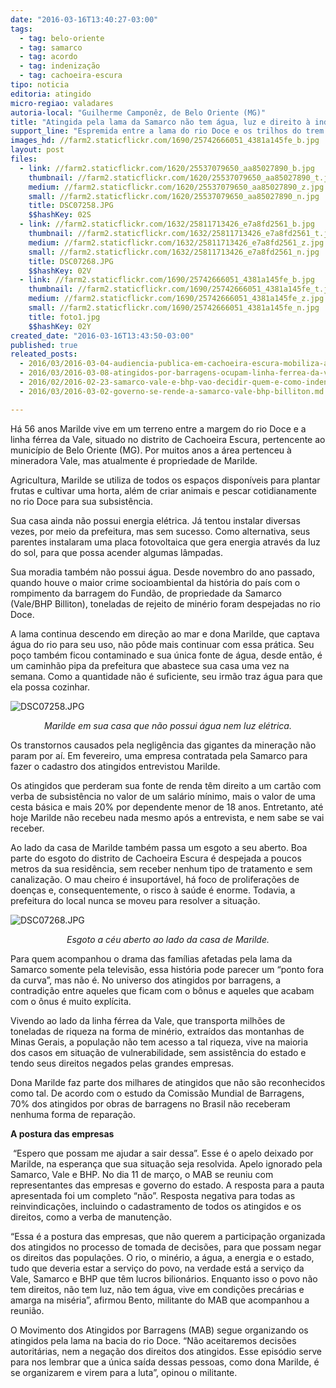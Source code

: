 ```yaml
---
date: "2016-03-16T13:40:27-03:00"
tags:
  - tag: belo-oriente
  - tag: samarco
  - tag: acordo
  - tag: indenização
  - tag: cachoeira-escura
tipo: noticia
editoria: atingido
micro-regiao: valadares
autoria-local: "Guilherme Camponêz, de Belo Oriente (MG)"
title: "Atingida pela lama da Samarco não tem água, luz e direito à indenização"
support_line: "Espremida entre a lama do rio Doce e os trilhos do trem da Vale, Marilde está sem água, energia elétrica e foi ignorada pela Samarco após o requerer a verba de manutenção, que é um direito de todos os atingidos pelo desastre em Mariana."
images_hd: //farm2.staticflickr.com/1690/25742666051_4381a145fe_b.jpg
layout: post
files:
  - link: //farm2.staticflickr.com/1620/25537079650_aa85027890_b.jpg
    thumbnail: //farm2.staticflickr.com/1620/25537079650_aa85027890_t.jpg
    medium: //farm2.staticflickr.com/1620/25537079650_aa85027890_z.jpg
    small: //farm2.staticflickr.com/1620/25537079650_aa85027890_n.jpg
    title: DSC07258.JPG
    $$hashKey: 02S
  - link: //farm2.staticflickr.com/1632/25811713426_e7a8fd2561_b.jpg
    thumbnail: //farm2.staticflickr.com/1632/25811713426_e7a8fd2561_t.jpg
    medium: //farm2.staticflickr.com/1632/25811713426_e7a8fd2561_z.jpg
    small: //farm2.staticflickr.com/1632/25811713426_e7a8fd2561_n.jpg
    title: DSC07268.JPG
    $$hashKey: 02V
  - link: //farm2.staticflickr.com/1690/25742666051_4381a145fe_b.jpg
    thumbnail: //farm2.staticflickr.com/1690/25742666051_4381a145fe_t.jpg
    medium: //farm2.staticflickr.com/1690/25742666051_4381a145fe_z.jpg
    small: //farm2.staticflickr.com/1690/25742666051_4381a145fe_n.jpg
    title: foto1.jpg
    $$hashKey: 02Y
created_date: "2016-03-16T13:43:50-03:00"
published: true
releated_posts:
  - 2016/03/2016-03-04-audiencia-publica-em-cachoeira-escura-mobiliza-atingidos.md
  - 2016/03/2016-03-08-atingidos-por-barragens-ocupam-linha-ferrea-da-vale.md
  - 2016/02/2016-02-23-samarco-vale-e-bhp-vao-decidir-quem-e-como-indenizar-por-desastre.md
  - 2016/03/2016-03-02-governo-se-rende-a-samarco-vale-bhp-billiton.md

---
```

<p>H&aacute; 56 anos Marilde vive em um terreno entre a margem do rio Doce e a linha f&eacute;rrea da Vale, situado no distrito de Cachoeira Escura, pertencente ao munic&iacute;pio de Belo Oriente (MG). Por muitos anos a &aacute;rea pertenceu &agrave; mineradora Vale, mas atualmente &eacute; propriedade de Marilde.</p>

<p>Agricultura, Marilde se utiliza de todos os espa&ccedil;os dispon&iacute;veis para plantar frutas e cultivar uma horta, al&eacute;m de criar animais e pescar cotidianamente no rio Doce para sua subsist&ecirc;ncia.</p>

<p>Sua casa ainda n&atilde;o possui energia el&eacute;trica. J&aacute; tentou instalar diversas vezes, por meio da prefeitura, mas sem sucesso. Como alternativa, seus parentes instalaram uma placa fotovoltaica que gera energia atrav&eacute;s da luz do sol, para que possa acender algumas l&acirc;mpadas.</p>

<p>Sua moradia tamb&eacute;m n&atilde;o possui &aacute;gua. Desde novembro do ano passado, quando houve o maior crime socioambiental da hist&oacute;ria do pa&iacute;s com o rompimento da barragem do Fund&atilde;o, de propriedade da Samarco (Vale/BHP Billiton), toneladas de rejeito de min&eacute;rio foram despejadas no rio Doce.</p>

<p>A lama continua descendo em dire&ccedil;&atilde;o ao mar e dona Marilde, que captava &aacute;gua do rio para seu uso, n&atilde;o p&ocirc;de mais continuar com essa pr&aacute;tica. Seu po&ccedil;o tamb&eacute;m ficou contaminado e sua &uacute;nica fonte de &aacute;gua, desde ent&atilde;o, &eacute; um caminh&atilde;o pipa da prefeitura que abastece sua casa uma vez na semana. Como a quantidade n&atilde;o &eacute; suficiente, seu irm&atilde;o traz &aacute;gua para que ela possa cozinhar.</p>

<p><img alt="DSC07258.JPG" src="//farm2.staticflickr.com/1620/25537079650_aa85027890_b.jpg" /></p>

<p align="center"><em>Marilde em sua casa que n&atilde;o possui &aacute;gua nem luz el&eacute;trica.</em></p>

<p>Os transtornos causados pela neglig&ecirc;ncia das gigantes da minera&ccedil;&atilde;o n&atilde;o param por a&iacute;. Em fevereiro, uma empresa contratada pela Samarco para fazer o cadastro dos atingidos entrevistou Marilde.</p>

<p>Os atingidos que perderam sua fonte de renda t&ecirc;m direito a um cart&atilde;o com verba de subsist&ecirc;ncia no valor de um sal&aacute;rio m&iacute;nimo, mais o valor de uma cesta b&aacute;sica e mais 20% por dependente menor de 18 anos. Entretanto, at&eacute; hoje Marilde n&atilde;o recebeu nada mesmo ap&oacute;s a entrevista, e nem sabe se vai receber.</p>

<p>Ao lado da casa de Marilde tamb&eacute;m passa um esgoto a seu aberto. Boa parte do esgoto do distrito de Cachoeira Escura &eacute; despejada a poucos metros da sua resid&ecirc;ncia, sem receber nenhum tipo de tratamento e sem canaliza&ccedil;&atilde;o. O mau cheiro &eacute; insuport&aacute;vel, h&aacute; foco de prolifera&ccedil;&otilde;es de doen&ccedil;as e, consequentemente, o risco &agrave; sa&uacute;de &eacute; enorme. Todavia, a prefeitura do local nunca se moveu para resolver a situa&ccedil;&atilde;o.</p>

<p><img alt="DSC07268.JPG" src="//farm2.staticflickr.com/1632/25811713426_e7a8fd2561_b.jpg" /></p>

<p align="center"><em>Esgoto a c&eacute;u aberto ao lado da casa de Marilde.</em></p>

<p>Para quem acompanhou o drama das fam&iacute;lias afetadas pela lama da Samarco somente pela televis&atilde;o, essa hist&oacute;ria pode parecer um &ldquo;ponto fora da curva&rdquo;, mas n&atilde;o &eacute;. No universo dos atingidos por barragens, a contradi&ccedil;&atilde;o entre aqueles que ficam com o b&ocirc;nus e aqueles que acabam com o &ocirc;nus &eacute; muito expl&iacute;cita.</p>

<p>Vivendo ao lado da linha f&eacute;rrea da Vale, que transporta milh&otilde;es de toneladas de riqueza na forma de min&eacute;rio, extra&iacute;dos das montanhas de Minas Gerais, a popula&ccedil;&atilde;o n&atilde;o tem acesso a tal riqueza, vive na maioria dos casos em situa&ccedil;&atilde;o de vulnerabilidade, sem assist&ecirc;ncia do estado e tendo seus direitos negados pelas grandes empresas.</p>

<p>Dona Marilde faz parte dos milhares de atingidos que n&atilde;o s&atilde;o reconhecidos como tal. De acordo com o estudo da Comiss&atilde;o Mundial de Barragens, 70% dos atingidos por obras de barragens no Brasil n&atilde;o receberam nenhuma forma de repara&ccedil;&atilde;o.&nbsp; &nbsp; &nbsp; &nbsp; &nbsp;</p>

<p><strong>A postura das empresas</strong></p>

<p>&nbsp;&ldquo;Espero que possam me ajudar a sair dessa&rdquo;. Esse &eacute; o apelo deixado por Marilde, na esperan&ccedil;a que sua situa&ccedil;&atilde;o seja resolvida. Apelo ignorado pela Samarco, Vale e BHP. No dia 11 de mar&ccedil;o, o MAB se reuniu com representantes das empresas e governo do estado. A resposta para a pauta apresentada foi um completo &ldquo;n&atilde;o&rdquo;. Resposta negativa para todas as reinvindica&ccedil;&otilde;es, incluindo o cadastramento de todos os atingidos e os direitos, como a verba de manuten&ccedil;&atilde;o.</p>

<p>&ldquo;Essa &eacute; a postura das empresas, que n&atilde;o querem a participa&ccedil;&atilde;o organizada dos atingidos no processo de tomada de decis&otilde;es, para que possam negar os direitos das popula&ccedil;&otilde;es. O rio, o min&eacute;rio, a &aacute;gua, a energia e o estado, tudo que deveria estar a servi&ccedil;o do povo, na verdade est&aacute; a servi&ccedil;o da Vale, Samarco e BHP que t&ecirc;m lucros bilion&aacute;rios. Enquanto isso o povo n&atilde;o tem direitos, n&atilde;o tem luz, n&atilde;o tem &aacute;gua, vive em condi&ccedil;&otilde;es prec&aacute;rias e amarga na mis&eacute;ria&rdquo;, afirmou Bento, militante do MAB que acompanhou a reuni&atilde;o.</p>

<p>&shy;&shy;&shy;&shy;&shy;&shy;&shy;O Movimento dos Atingidos por Barragens (MAB) segue organizando os atingidos pela lama na bacia do rio Doce. &ldquo;N&atilde;o aceitaremos decis&otilde;es autorit&aacute;rias, nem a nega&ccedil;&atilde;o dos direitos dos atingidos. Esse epis&oacute;dio serve para nos lembrar que a &uacute;nica sa&iacute;da dessas pessoas, como dona Marilde, &eacute; se organizarem e virem para a luta&rdquo;, opinou o militante.&nbsp;</p>
